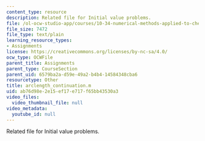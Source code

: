 ```yaml
---
content_type: resource
description: Related file for Initial value problems.
file: /ol-ocw-studio-app/courses/10-34-numerical-methods-applied-to-chemical-engineering-fall-2005/ab76d98e2e15ef17e717f65bb43530a3_arclength_continuation.m
file_size: 7472
file_type: text/plain
learning_resource_types:
- Assignments
license: https://creativecommons.org/licenses/by-nc-sa/4.0/
ocw_type: OCWFile
parent_title: Assignments
parent_type: CourseSection
parent_uid: 6579ba2a-d59e-49a2-b4b4-14584348cba6
resourcetype: Other
title: arclength_continuation.m
uid: ab76d98e-2e15-ef17-e717-f65bb43530a3
video_files:
  video_thumbnail_file: null
video_metadata:
  youtube_id: null
---
```

Related file for Initial value problems.
